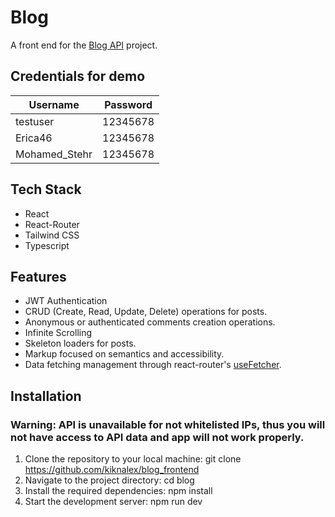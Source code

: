 # Blog

A front end for the [Blog API](https://github.com/kiknalex/Blog-API) project.

## Credentials for demo

| Username      | Password |
| ------------- | -------- |
| testuser      | 12345678 |
| Erica46       | 12345678 |
| Mohamed_Stehr | 12345678 |

## Tech Stack

- React
- React-Router
- Tailwind CSS
- Typescript

## Features

- JWT Authentication
- CRUD (Create, Read, Update, Delete) operations for posts.
- Anonymous or authenticated comments creation operations.
- Infinite Scrolling
- Skeleton loaders for posts.
- Markup focused on semantics and accessibility.
- Data fetching management through react-router's [useFetcher](https://reactrouter.com/en/main/hooks/use-fetcher).

## Installation

### Warning: API is unavailable for not whitelisted IPs, thus you will not have access to API data and app will not work properly.

1. Clone the repository to your local machine: git clone https://github.com/kiknalex/blog_frontend
2. Navigate to the project directory: cd blog
3. Install the required dependencies: npm install
4. Start the development server: npm run dev

